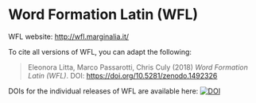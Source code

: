 # Word Formation Latin (WFL)

WFL website: http://wfl.marginalia.it/

To cite all versions of WFL, you can adapt the following:

> Eleonora Litta, Marco Passarotti, Chris Culy (2018) *Word Formation Latin (WFL)*. DOI: https://doi.org/10.5281/zenodo.1492326

DOIs for the individual releases of WFL are available here: [![DOI](https://zenodo.org/badge/DOI/10.5281/zenodo.1492326.svg)](https://doi.org/10.5281/zenodo.1492326)
